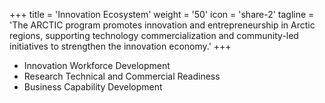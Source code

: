 +++
title = 'Innovation Ecosystem'
weight = '50'
icon = 'share-2'
tagline = 'The ARCTIC program promotes innovation and entrepreneurship in Arctic regions, supporting technology commercialization and community-led initiatives to strengthen the innovation economy.'
+++
- Innovation Workforce Development
- Research Technical and Commercial Readiness
- Business Capability Development
